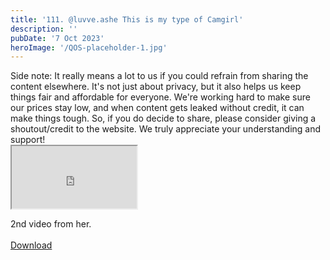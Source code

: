 ```yaml
---
title: '111. @luvve.ashe This is my type of Camgirl'
description: ''
pubDate: '7 Oct 2023'
heroImage: '/QOS-placeholder-1.jpg'
---
```

<div class="video_paragraph_header"> Side note: It really means a lot to us if you could refrain from sharing the content elsewhere. It's not just about privacy, but it also helps us keep things fair and affordable for everyone. We're working hard to make sure our prices stay low, and when content gets leaked without credit, it can make things tough. So, if you do decide to share, please consider giving a shoutout/credit to the website. We truly appreciate your understanding and support!</div>

<iframe src="https://drive.google.com/file/d/1liP4_M2aiBzDJuPyO0EDzk2b44FZZRiE/preview" width="200" height="100" allow="autoplay" allowfullscreen="allowfullscreen"></iframe>

2nd video from her.
<br>
<br>
<a class="read_more" href="https://drive.google.com/file/d/1liP4_M2aiBzDJuPyO0EDzk2b44FZZRiE/view?usp=sharing">Download</a>